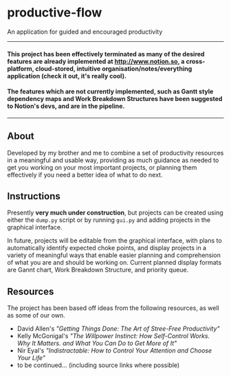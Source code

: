 # productive-flow
An application for guided and encouraged productivity

---
#### This project has been effectively terminated as many of the desired features are already implemented at http://www.notion.so, a cross-platform, cloud-stored, intuitive organisation/notes/everything application (check it out, it's really cool).
#### The features which are not currently implemented, such as Gantt style dependency maps and Work Breakdown Structures have been suggested to Notion's devs, and are in the pipeline.
---

## About
Developed by my brother and me to combine a set of productivity resources in a meaningful and usable way, 
providing as much guidance as needed to get you working on your most important projects, or planning them
effectively if you need a better idea of what to do next.

## Instructions
Presently **very much under construction**, but projects can be created using either the `dump.py` script or
by running `gui.py` and adding projects in the graphical interface.

In future, projects will be editable from the graphical interface, with plans to automatically identify 
expected choke points, and display projects in a variety of meaningful ways that enable easier planning and
comprehension of what you are and should be working on. Current planned display formats are Gannt chart,
Work Breakdown Structure, and priority queue.

## Resources
The project has been based off ideas from the following resources, as well as some of our own.
- David Allen's *"Getting Things Done: The Art of Stree-Free Productivity"*
- Kelly McGonigal's *"The Willpower Instinct: How Self-Control Works. Why It Matters. and What You Can Do to
Get More of It"*
- Nir Eyal's *"Indistractable: How to Control Your Attention and Choose Your Life"*
- to be continued... (including source links where possible)
